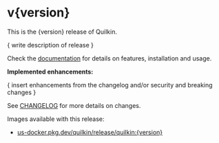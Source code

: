 # v{version}

This is the {version} release of Quilkin.

{ write description of release }

Check the [documentation](https://github.com/googleforgames/quilkin#documentation) for details on features, installation and
usage.

**Implemented enhancements:**

{ insert enhancements from the changelog and/or security and breaking changes }

See [CHANGELOG](https://github.com/googleforgames/quilkin/blob/release-{version}/CHANGELOG.md) for more details on changes.

Images available with this release:

- [us-docker.pkg.dev/quilkin/release/quilkin:{version}](https://us-docker.pkg.dev/quilkin/release/quilkin:{version})
